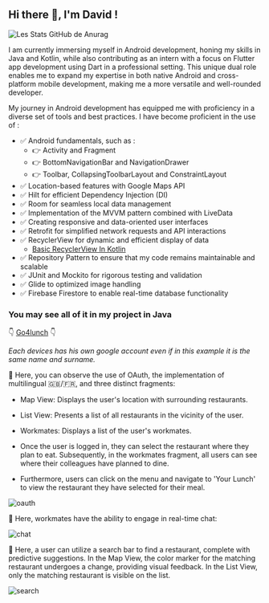 ## Hi there 👋, I'm David !

![Les Stats GitHub de Anurag](https://github-readme-stats.vercel.app/api?username=davidvgn&show_icons=true&theme=radical)

I am currently immersing myself in Android development, honing my skills in Java and Kotlin, while also contributing as an intern with a focus on Flutter app development using Dart in a professional setting. This unique dual role enables me to expand my expertise in both native Android and cross-platform mobile development, making me a more versatile and well-rounded developer.

My journey in Android development has equipped me with proficiency in a diverse set of tools and best practices. I have become proficient in the use of  :

- ✅ Android fundamentals, such as  :
  - 👉 Activity and Fragment
  - 👉 BottomNavigationBar and NavigationDrawer
  - 👉 Toolbar, CollapsingToolbarLayout and ConstraintLayout
- ✅ Location-based features with Google Maps API
- ✅ Hilt for efficient Dependency Injection (DI)
- ✅ Room for seamless local data management
- ✅ Implementation of the MVVM pattern combined with LiveData
- ✅ Creating responsive and data-oriented user interfaces
- ✅ Retrofit for simplified network requests and API interactions
- ✅ RecyclerView for dynamic and efficient display of data
  - [Basic RecyclerView In Kotlin](https://github.com/Davidvgn/recyclerView_Kotlin)
- ✅ Repository Pattern to ensure that my code remains maintainable and scalable
- ✅ JUnit and Mockito for rigorous testing and validation 
- ✅ Glide to optimized image handling
- ✅ Firebase Firestore to enable real-time database functionality

 ### You may see all of it in my project in Java
 
 👇 [Go4lunch](https://github.com/Davidvgn/go4lunch) 👇
 
*Each devices has his own google account even if in this example it is the same name and surname.*

🔹 Here, you can observe the use of OAuth, the implementation of multilingual 🇬🇧/🇫🇷, and three distinct fragments:
  - Map View: Displays the user's location with surrounding restaurants.
  - List View: Presents a list of all restaurants in the vicinity of the user.
  - Workmates: Displays a list of the user's workmates.

- Once the user is logged in, they can select the restaurant where they plan to eat. Subsequently, in the workmates fragment, all users can see where their colleagues have planned to dine.
- Furthermore, users can click on the menu and navigate to 'Your Lunch' to view the restaurant they have selected for their meal.

![oauth](https://github.com/Davidvgn/Davidvgn/blob/main/oauth_%26_selected_restaurant.gif)

🔹 Here, workmates have the ability to engage in real-time chat:

![chat](https://github.com/Davidvgn/Davidvgn/blob/main/chat.gif)


🔹 Here, a user can utilize a search bar to find a restaurant, complete with predictive suggestions. In the Map View, the color marker for the matching restaurant undergoes a change, providing visual feedback. In the List View, only the matching restaurant is visible on the list.

![search](https://github.com/Davidvgn/Davidvgn/blob/main/recherche%20(1).gif)

<!--
**Davidvgn/Davidvgn** is a ✨ _special_ ✨ repository because its `README.md` (this file) appears on your GitHub profile.

Here are some ideas to get you started:

- 🔭 I’m currently working on ...
- 🌱 I’m currently learning ...
- 👯 I’m looking to collaborate on ...
- 🤔 I’m looking for help with ...
- 💬 Ask me about ...
- 📫 How to reach me: ...
- 😄 Pronouns: ...
- ⚡ Fun fact: ...
-->
